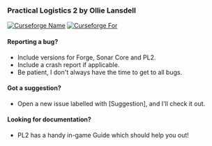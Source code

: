 ### Practical Logistics 2 by Ollie Lansdell
[![Curseforge Name](http://cf.way2muchnoise.eu/full_263048_downloads.svg)](https://www.curseforge.com/minecraft/mc-mods/practical-logistics-2)
[![Curseforge For](http://cf.way2muchnoise.eu/versions/For%20MC_263048_all.svg)](https://www.curseforge.com/minecraft/mc-mods/practical-logistics-2)

#### Reporting a bug?
 - Include versions for Forge, Sonar Core and PL2.
 - Include a crash report if applicable.
 - Be patient, I don't always have the time to get to all bugs.
 
#### Got a suggestion?
 - Open a new issue labelled with [Suggestion], and I'll check it out.
 
#### Looking for documentation?
 - PL2 has a handy in-game Guide which should help you out!
